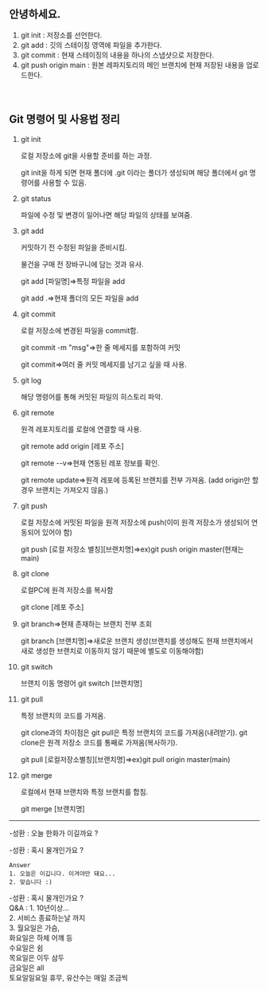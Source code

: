 ## 안녕하세요.

1. git init : 저장소를 선언한다.
2. git add : 깃의 스테이징 영역에 파일을 추가한다.
3. git commit : 현재 스테이징의 내용을 하나의 스냅샷으로 저장한다.
4. git push origin main : 원본 레파지토리의 메인 브랜치에 현재 저장된 내용을 업로드한다.
<br><br><br>
## Git 명령어 및 사용법 정리
1. git init

    로컬 저장소에 git을 사용할 준비를 하는 과정.
    
    git init을 하게 되면 현재 폴더에 .git 이라는 폴더가 생성되며 해당 폴더에서 git 명령어를 사용할 수 있음.
2. git status

    파일에 수정 및 변경이 일어나면 해당 파일의 상태를 보여줌.
3. git add

    커밋하기 전 수정된 파일을 준비시킴.
    
    물건을 구매 전 장바구니에 담는 것과 유사.
    
    git add [파일명]=>특정 파일을 add
    
    git add .=>현재 폴더의 모든 파일을 add
4. git commit

    로컬 저장소에 변경된 파일을 commit함.
    
    git commit -m "msg"=>한 줄 메세지를 포함하여 커밋
    
    git commit=>여러 줄 커밋 메세지를 남기고 싶을 때 사용.
5. git log

    해당 명령어를 통해 커밋된 파일의 히스토리 파악.
6. git remote

    원격 레포지토리를 로컬에 연결할 때 사용.
    
    git remote add origin [레포 주소]
    
    git remote --v=>현재 연동된 레포 정보를 확인.
    
    git remote update=>원격 레포에 등록된 브랜치를 전부 가져옴. (add origin만 할 경우 브랜치는 가져오지 않음.)
7. git push

    로컬 저장소에 커밋된 파일을 원격 저장소에 push(이미 원격 저장소가 생성되어 연동되어 있어야 함)
    
    git push [로컬 저장소 별칭][브랜치명]=>ex)git push origin master(현재는 main)
8. git clone

    로컬PC에 원격 저장소를 복사함
    
    git clone [레포 주소]
9. git branch=>현재 존재하는 브랜치 전부 조회

    git branch [브랜치명]=>새로운 브랜치 생성(브랜치를 생성해도 현재 브랜치에서 새로 생성한 브랜치로 이동하지 않기 때문에 별도로 이동해야함)
10. git switch

    브랜치 이동 명령어 git switch [브랜치명]
11. git pull

    특정 브랜치의 코드를 가져옴.

    git clone과의 차이점은 git pull은 특정 브랜치의 코드를 가져옴(내려받기). git clone은 원격 저장소 코드를 통째로 가져옴(복사하기).
    
    git pull [로컬저장소별칭][브랜치명]=>ex)git pull origin master(main)

12. git merge

    로컬에서 현재 브랜치와 특정 브랜치를 합침.

    git merge [브랜치명]

---
 -성환 : 오늘 한화가 이길까요 ?<br>

 -성환 : 혹시 물개인가요 ?


    Answer
    1. 오늘은 이깁니다. 이겨야만 돼요...
    2. 맞습니다 :)

 -성환 : 혹시 물개인가요 ?<br>
 Q&A : 1. 10년이상...<br>
       2. 서비스 종료하는날 까지 <br>
       3. 월요일은 가슴,<br>
          화요일은 하체 어꺠 등<br>
          수요일은 쉼<br>
          목요일은 이두 삼두<br> 
          금요일은 all<br>
          토요일일요일 휴무, 유산수는 매일 조금씩<br>